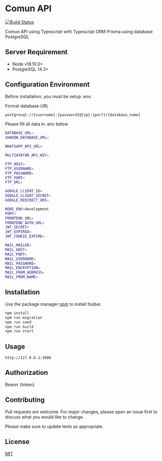 # Comun API
[![Build Status](https://travis-ci.org/joemccann/dillinger.svg?branch=master)](https://travis-ci.org/joemccann/dillinger)

Comun API using Typescript with Typescript ORM Prisma using database PostgreSQL

## Server Requirement
- Node v18.10.0+
- PostgreSQL 14.3+

## Configuration Environment
Before installation, you must be setup .env.

Format database URL
```bash
postgresql://{username}:{password}@{ip}:{port}/{database_name}

```

Please fill all data in .env below

```bash
DATABASE_URL=
SHADOW_DATABASE_URL=

WHATSAPP_API_URL=

MULTIAVATAR_API_KEY=

FTP_HOST=
FTP_USERNAME=
FTP_PASSWORD=
FTP_PORT=
FTP_URL=

GOOGLE_CLIENT_ID=
GOOGLE_CLIENT_SECRET=
GOOGLE_REDIRECT_URI=

NODE_ENV=development
PORT=
FRONTEND_URL=
FRONTEND_AUTH_URL=
JWT_SECRET=
JWT_EXPIRED=
JWT_COOKIE_EXPIRE=

MAIL_MAILER=
MAIL_HOST=
MAIL_PORT=
MAIL_USERNAME=
MAIL_PASSWORD=
MAIL_ENCRYPTION=
MAIL_FROM_ADDRESS=
MAIL_FROM_NAME=
```

## Installation

Use the package manager [npm](https://docs.npmjs.com/downloading-and-installing-node-js-and-npm) to install foobar.

```bash
npm install
npm run migration
npm run seed
npm run build
npm run start
```

## Usage

```
http://127.0.0.1:3000
```

## Authorization
Bearer {token}

## Contributing

Pull requests are welcome. For major changes, please open an issue first
to discuss what you would like to change.

Please make sure to update tests as appropriate.

## License

[MIT](https://choosealicense.com/licenses/mit/)